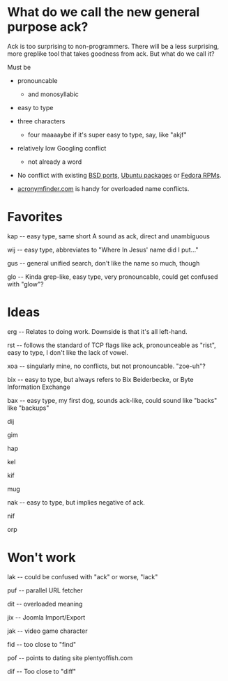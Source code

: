 # What do we call the new general purpose ack?

Ack is too surprising to non-programmers.  There will be a less
surprising, more greplike tool that takes goodness from ack.  But
what do we call it?

Must be

* pronouncable
    * and monosyllabic
* easy to type
* three characters
    * four maaaaybe if it's super easy to type, say, like "akjf"
* relatively low Googling conflict
    * not already a word
* No conflict with existing [BSD ports](http://www.freebsd.org/ports/),
[Ubuntu packages](http://packages.ubuntu.com/) or [Fedora RPMs](http://rpm.pbone.net/).

* [acronymfinder.com](http://www.acronymfinder.com/) is handy for overloaded name conflicts.

# Favorites

kap -- easy type, same short A sound as ack, direct and unambiguous

wij -- easy type, abbreviates to "Where In Jesus' name did I put..."

gus -- general unified search, don't like the name so much, though

glo -- Kinda grep-like, easy type, very pronouncable, could get confused with "glow"?

# Ideas

erg -- Relates to doing work. Downside is that it's all left-hand.

rst -- follows the standard of TCP flags like ack, pronounceable as "rist", easy to type, I don't like the lack of vowel.

xoa -- singularly mine, no conflicts, but not pronouncable.  "zoe-uh"?

bix -- easy to type, but always refers to Bix Beiderbecke, or Byte Information Exchange

bax -- easy type, my first dog, sounds ack-like, could sound like "backs" like "backups"

dij

gim

hap

kel

kif

mug

nak -- easy to type, but implies negative of ack.

nif

orp


# Won't work

lak -- could be confused with "ack" or worse, "lack"

puf -- parallel URL fetcher

dit -- overloaded meaning

jix -- Joomla Import/Export

jak -- video game character

fid -- too close to "find"

pof -- points to dating site plentyoffish.com

dif -- Too close to "diff"


